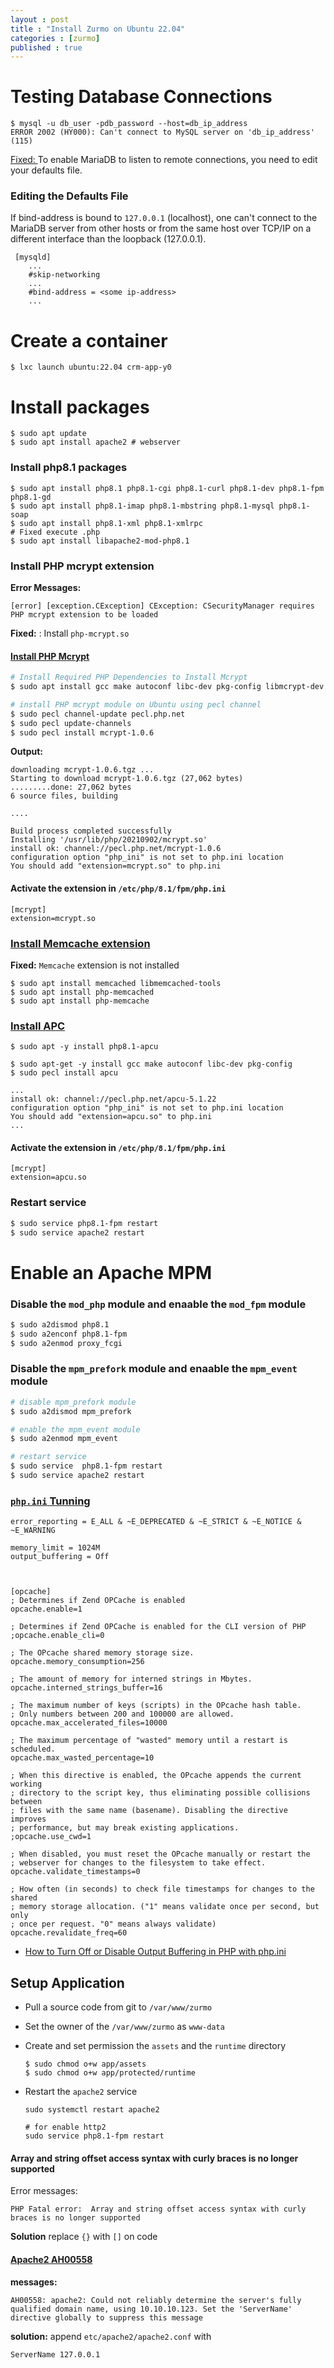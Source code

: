 ```yaml
---
layout : post
title : "Install Zurmo on Ubuntu 22.04"
categories : [zurmo]
published : true
---
```


# Testing Database Connections

```shell
$ mysql -u db_user -pdb_password --host=db_ip_address
ERROR 2002 (HY000): Can't connect to MySQL server on 'db_ip_address' (115)
```
[Fixed: ](https://mariadb.com/kb/en/configuring-mariadb-for-remote-client-access/#finding-the-defaults-file) To enable MariaDB to listen to remote connections, you need to edit your defaults file.

### Editing the Defaults File
If bind-address is bound to `127.0.0.1` (localhost), one can't connect to the MariaDB server from other hosts or from the same host over TCP/IP on a different interface than the loopback (127.0.0.1). 
```
 [mysqld]
    ...
    #skip-networking
    ...
    #bind-address = <some ip-address>
    ...
```


# Create a container

```shell
$ lxc launch ubuntu:22.04 crm-app-y0
```

# Install packages
```shell
$ sudo apt update
$ sudo apt install apache2 # webserver
```

### Install php8.1  packages 
```shell
$ sudo apt install php8.1 php8.1-cgi php8.1-curl php8.1-dev php8.1-fpm php8.1-gd
$ sudo apt install php8.1-imap php8.1-mbstring php8.1-mysql php8.1-soap
$ sudo apt install php8.1-xml php8.1-xmlrpc
# Fixed execute .php 
$ sudo apt install libapache2-mod-php8.1

```

### Install PHP mcrypt extension
**Error Messages:**

```
[error] [exception.CException] CException: CSecurityManager requires PHP mcrypt extension to be loaded
```
**Fixed:** : Install `php-mcrypt.so`

#### [Install PHP Mcrypt](https://itsubuntu.com/install-php-mcrypt-extension-on-ubuntu-22-04/)

```bash
# Install Required PHP Dependencies to Install Mcrypt
$ sudo apt install gcc make autoconf libc-dev pkg-config libmcrypt-dev php-pear php-dev

# install PHP mcrypt module on Ubuntu using pecl channel
$ sudo pecl channel-update pecl.php.net
$ sudo pecl update-channels
$ sudo pecl install mcrypt-1.0.6
```

**Output:**
```console
downloading mcrypt-1.0.6.tgz ...
Starting to download mcrypt-1.0.6.tgz (27,062 bytes)
.........done: 27,062 bytes
6 source files, building

....

Build process completed successfully
Installing '/usr/lib/php/20210902/mcrypt.so'
install ok: channel://pecl.php.net/mcrypt-1.0.6
configuration option "php_ini" is not set to php.ini location
You should add "extension=mcrypt.so" to php.ini
```

#### Activate the extension in  `/etc/php/8.1/fpm/php.ini` 

```
[mcrypt]
extension=mcrypt.so
```

### [Install Memcache extension](https://linux.how2shout.com/how-to-install-memcached-on-ubuntu-22-04-lts-server/)

**Fixed:** `Memcache` extension is not installed

```shell
$ sudo apt install memcached libmemcached-tools
$ sudo apt install php-memcached
$ sudo apt install php-memcache
```


### [Install APC](https://installati.one/install-php-apcu-ubuntu-22-04/)



```shell
$ sudo apt -y install php8.1-apcu
```

```shell
$ sudo apt-get -y install gcc make autoconf libc-dev pkg-config
$ sudo pecl install apcu

...
install ok: channel://pecl.php.net/apcu-5.1.22
configuration option "php_ini" is not set to php.ini location
You should add "extension=apcu.so" to php.ini
...

```

#### Activate the extension in  `/etc/php/8.1/fpm/php.ini` 

```
[mcrypt]
extension=apcu.so
```


### Restart service
```bash
$ sudo service php8.1-fpm restart
$ sudo service apache2 restart
```

# Enable an Apache MPM

### Disable the `mod_php` module and enaable the `mod_fpm` module

```bash
$ sudo a2dismod php8.1
$ sudo a2enconf php8.1-fpm
$ sudo a2enmod proxy_fcgi
```

### Disable the `mpm_prefork` module and enaable the `mpm_event` module

```bash
# disable mpm_prefork module
$ sudo a2dismod mpm_prefork

# enable the mpm_event module
$ sudo a2enmod mpm_event

# restart service
$ sudo service  php8.1-fpm restart
$ sudo service apache2 restart
```

### [`php.ini` Tunning](https://haydenjames.io/php-8-compatibility-check-and-performance-tips/)

```
error_reporting = E_ALL & ~E_DEPRECATED & ~E_STRICT & ~E_NOTICE & ~E_WARNING

memory_limit = 1024M
output_buffering = Off



[opcache]
; Determines if Zend OPCache is enabled
opcache.enable=1

; Determines if Zend OPCache is enabled for the CLI version of PHP
;opcache.enable_cli=0

; The OPcache shared memory storage size.
opcache.memory_consumption=256

; The amount of memory for interned strings in Mbytes.
opcache.interned_strings_buffer=16

; The maximum number of keys (scripts) in the OPcache hash table.
; Only numbers between 200 and 100000 are allowed.
opcache.max_accelerated_files=10000

; The maximum percentage of "wasted" memory until a restart is scheduled.
opcache.max_wasted_percentage=10

; When this directive is enabled, the OPcache appends the current working
; directory to the script key, thus eliminating possible collisions between
; files with the same name (basename). Disabling the directive improves
; performance, but may break existing applications.
;opcache.use_cwd=1

; When disabled, you must reset the OPcache manually or restart the
; webserver for changes to the filesystem to take effect.
opcache.validate_timestamps=0

; How often (in seconds) to check file timestamps for changes to the shared
; memory storage allocation. ("1" means validate once per second, but only
; once per request. "0" means always validate)
opcache.revalidate_freq=60

```
* [How to Turn Off or Disable Output Buffering in PHP with php.ini](https://webhostinggeeks.com/howto/disable-output-buffering-php-ini/)



## Setup Application

* Pull a source code from git to `/var/www/zurmo` 
* Set the owner of the `/var/www/zurmo`  as `www-data`
* Create and set permission the `assets` and the `runtime` directory 

    ```shell
    $ sudo chmod o+w app/assets
    $ sudo chmod o+w app/protected/runtime
    ```


* Restart the `apache2` service
    ```shell
    sudo systemctl restart apache2

    # for enable http2
    sudo service php8.1-fpm restart
    ```


####  Array and string offset access syntax with curly braces is no longer supported 

Error messages:
```
PHP Fatal error:  Array and string offset access syntax with curly braces is no longer supported 
```

**Solution**
replace `{}` with `[]` on code




#### [Apache2 AH00558](https://www.digitalocean.com/community/tutorials/apache-configuration-error-ah00558-could-not-reliably-determine-the-server-s-fully-qualified-domain-name)

**messages:**
```
AH00558: apache2: Could not reliably determine the server's fully qualified domain name, using 10.10.10.123. Set the 'ServerName' directive globally to suppress this message
```

**solution:**
append `etc/apache2/apache2.conf` with
```
ServerName 127.0.0.1
```